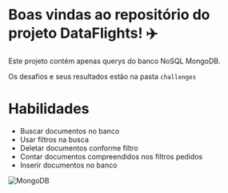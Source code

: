 # Boas vindas ao repositório do projeto DataFlights! :airplane:

Este projeto contém apenas querys do banco NoSQL MongoDB.

Os desafios e seus resultados estão na pasta `challenges` 

# Habilidades

- Buscar documentos no banco
- Usar filtros na busca
- Deletar documentos conforme filtro
- Contar documentos compreendidos nos filtros pedidos
- Inserir documentos no banco

![MongoDB](https://img.shields.io/badge/MongoDB-4EA94B?style=for-the-badge&logo=mongodb&logoColor=white)
